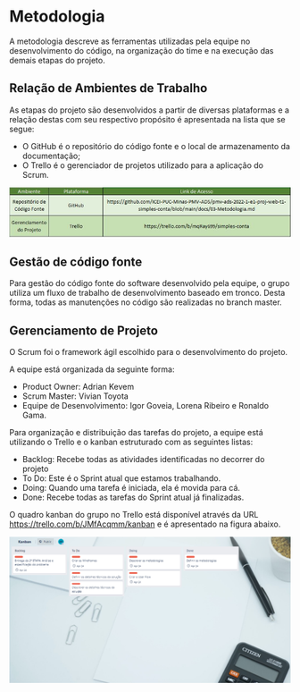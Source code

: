 
# Metodologia

A metodologia descreve as ferramentas utilizadas pela equipe no desenvolvimento do código, na organização do time e na execução das demais etapas do projeto.

## Relação de Ambientes de Trabalho

As etapas do projeto são desenvolvidos a partir de diversas plataformas e a relação destas com seu respectivo propósito é apresentada na lista que se segue:
- O GitHub é o repositório do código fonte e o local de armazenamento da documentação;
- O Trello é o gerenciador de projetos utilizado para a aplicação do Scrum.


![Sem título](https://github.com/ICEI-PUC-Minas-PMV-ADS/pmv-ads-2022-1-e1-proj-web-t1-simples-conta/blob/main/docs/img/ambientePlat.JPG)


## Gestão de código fonte

Para gestão do código fonte do software desenvolvido pela equipe, o grupo utiliza um fluxo de trabalho de desenvolvimento baseado em tronco. Desta forma, todas as manutenções no código são realizadas no branch master.

## Gerenciamento de Projeto

O Scrum foi o framework ágil escolhido para o desenvolvimento do projeto.

A equipe está organizada da seguinte forma:
- Product Owner: Adrian Kevem
-	Scrum Master: Vivian Toyota
-	Equipe de Desenvolvimento: Igor Goveia, Lorena Ribeiro e Ronaldo Gama.

Para organização e distribuição das tarefas do projeto, a equipe está utilizando o Trello e o kanban estruturado com as seguintes listas: 

-	Backlog: Recebe todas as atividades identificadas no decorrer do projeto
-	To Do: Este é o Sprint atual que estamos trabalhando.
-	Doing: Quando uma tarefa é iniciada, ela é movida para cá.
-	Done: Recebe todas as tarefas do Sprint atual já finalizadas.

O quadro kanban do grupo no Trello está disponível através da URL https://trello.com/b/JMfAcqmm/kanban e é apresentado na figura abaixo. 

![Trello](img/trello.png)




